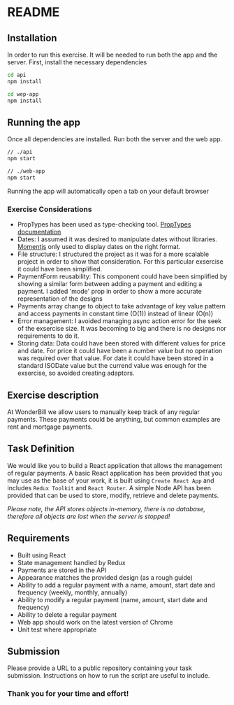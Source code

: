 # README #

## Installation ##

In order to run this exercise. It will be needed to run both the app and the server. First, install the necessary dependencies

```bash
cd api
npm install
```

```bash
cd wep-app
npm install
```

## Running the app ##

Once all dependencies are installed. Run both the server and the web app.

```bash
// ./api
npm start
```

```bash
// ./web-app
npm start
```

Running the app will automatically open a tab on your default browser

### Exercise Considerations ###

- PropTypes has been used as type-checking tool. [PropTypes documentation](https://reactjs.org/docs/typechecking-with-proptypes.html)
- Dates: I assumed it was desired to manipulate dates without libraries. [Momentjs](https://momentjs.com/) only used to display dates on the right format.
- File structure: I structured the project as it was for a more scalable project in order to show that consideration. For this particular exsercise it could have been simplified.
- PaymentForm reusability: This component could have been simplified by showing a similar form between adding a payment and editing a payment. I added 'mode' prop in order to show a more accurate representation of the designs
- Payments array change to object to take advantage of key value pattern and access payments in constant time (O(1)) instead of linear (O(n))
- Error management: I avoided managing async action error for the seek of the exsercise size. It was becoming to big and there is no designs nor requirements to do it.
- Storing data: Data could have been stored with different values for price and date. For price it could have been a number value but no operation was required over that value. For date it could have been stored in a standard ISODate value but the currend value was enough for the exsercise, so avoided creating adaptors.

## Exercise description ##

At WonderBill we allow users to manually keep track of any regular payments.
These payments could be anything, but common examples are rent and mortgage payments.

## Task Definition ##

We would like you to build a React application that allows the management of regular payments.
A basic React application has been provided that you may use as the base of your work, it is built using `Create React App` and includes `Redux Toolkit` and `React Router`.
A simple Node API has been provided that can be used to store, modify, retrieve and delete payments.

_Please note, the API stores objects in-memory, there is no database, therefore all objects are lost when the server is stopped!_

## Requirements ##

- Built using React
- State management handled by Redux
- Payments are stored in the API
- Appearance matches the provided design (as a rough guide)
- Ability to add a regular payment with a name, amount, start date and frequency (weekly, monthly, annually)
- Ability to modify a regular payment (name, amount, start date and frequency)
- Ability to delete a regular payment
- Web app should work on the latest version of Chrome
- Unit test where appropriate

## Submission ##

Please provide a URL to a public repository containing your task submission.
Instructions on how to run the script are useful to include.

### Thank you for your time and effort! ###
